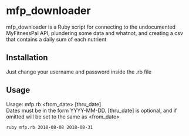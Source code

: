 # mfp_downloader

mfp_downloader is a Ruby script for connecting to the undocumented MyFitnessPal API, plundering some data and whatnot, and creating a csv that contains a daily sum of each nutrient

## Installation

Just change your username and password inside the .rb file

## Usage

Usage: mfp.rb <from_date> [thru_date]  
Dates must be in the form YYYY-MM-DD.  [thru_date] is optional, and if omitted will be set to the same as <from_date>  

```bash
ruby mfp.rb 2018-08-08 2018-08-31
```

